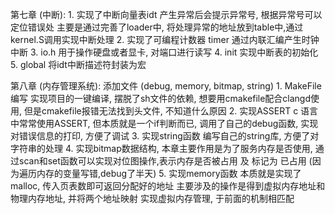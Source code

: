 第七章 (中断):
    1. 实现了中断向量表idt 产生异常后会提示异常号, 根据异常号可以定位错误处
    主要是通过完善了loader中, 将处理异常的地址放到table中,通过kernel.S调用实现中断处理
    2. 实现了可编程计数器 timer 通过内联汇编产生时钟中断
    3. io.h 用于操作硬盘或者显卡, 对端口进行读写
    4. init 实现中断表的初始化
    5. global   将idt中断描述符封装为宏 

第八章 (内存管理系统): 
    添加文件    (debug, memory, bitmap, string)
    1. MakeFile编写 实现项目的一键编译, 摆脱了sh文件的依赖, 想要用cmakefile配合clangd使用, 但是cmakefile报错无法找到头文件, 不知道什么原因
    2. 实现ASSERT c 语言中常常使用ASSERT, 但本质就是一个if判断而已, 调用了自己的debug函数, 实现对错误信息的打印, 方便了调试
    3. 实现string函数 编写自己的string库, 方便了对字符串的处理 
    4. 实现bitmap数据结构, 本章主要作用是为了服务内存是否使用, 通过scan和set函数可以实现对位图操作,表示内存是否被占用 及 标记为 已占用 (因为遍历内存的变量写错,debug了半天)
    5. 实现memory函数   本质就是实现了malloc, 传入页表数即可返回分配好的地址 主要涉及的操作是得到虚拟内存地址和物理内存地址, 并将两个地址映射 实现虚拟内存管理, 于前面的机制相匹配